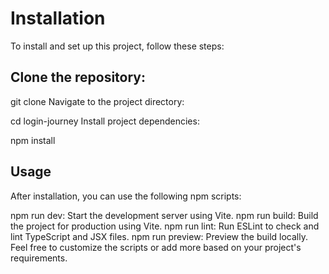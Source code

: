 # Installation

To install and set up this project, follow these steps:

## Clone the repository:

git clone <repository-url>
Navigate to the project directory:

cd login-journey
Install project dependencies:

npm install

## Usage

After installation, you can use the following npm scripts:

npm run dev: Start the development server using Vite.
npm run build: Build the project for production using Vite.
npm run lint: Run ESLint to check and lint TypeScript and JSX files.
npm run preview: Preview the build locally.
Feel free to customize the scripts or add more based on your project's requirements.

#
